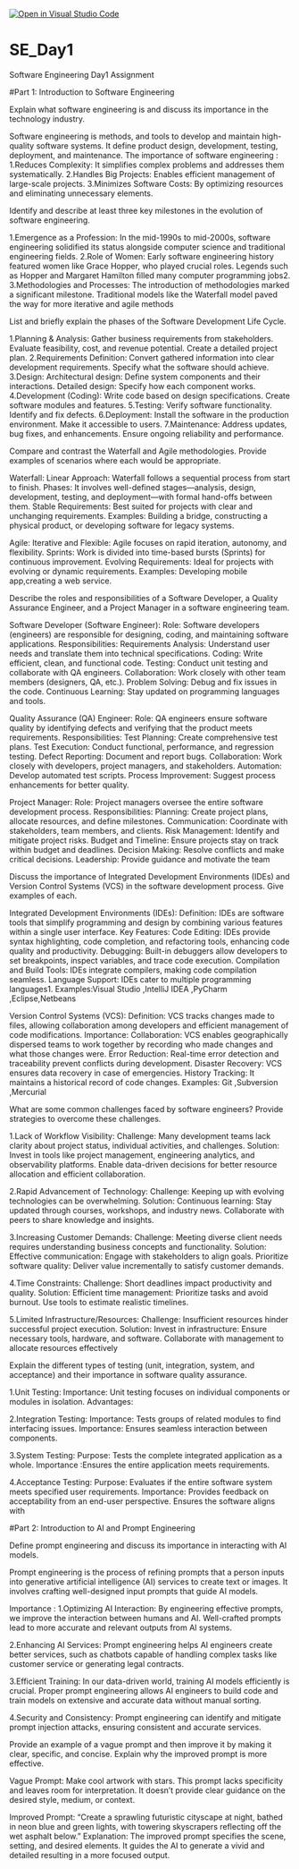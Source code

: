 [![Open in Visual Studio Code](https://classroom.github.com/assets/open-in-vscode-2e0aaae1b6195c2367325f4f02e2d04e9abb55f0b24a779b69b11b9e10269abc.svg)](https://classroom.github.com/online_ide?assignment_repo_id=15567269&assignment_repo_type=AssignmentRepo)
# SE_Day1
Software Engineering Day1 Assignment

#Part 1: Introduction to Software Engineering

Explain what software engineering is and discuss its importance in the technology industry.

Software engineering is  methods, and tools to develop and maintain high-quality software systems. It define product design, development, testing, deployment, and maintenance.
The importance of software engineering : 
1.Reduces Complexity: It simplifies complex problems and addresses them systematically.
2.Handles Big Projects: Enables efficient management of large-scale projects.
3.Minimizes Software Costs: By optimizing resources and eliminating unnecessary  elements.

Identify and describe at least three key milestones in the evolution of software engineering.

1.Emergence as a Profession:
In the mid-1990s to mid-2000s, software engineering solidified its status alongside computer science and traditional engineering fields.
2.Role of Women:
Early software engineering history featured women like Grace Hopper, who played crucial roles.
Legends such as Hopper and Margaret Hamilton filled many computer programming jobs2.
3.Methodologies and Processes:
The introduction of methodologies marked a significant milestone.
Traditional models like the Waterfall model paved the way for more iterative and agile methods

List and briefly explain the phases of the Software Development Life Cycle.

1.Planning & Analysis:
Gather business requirements from stakeholders.
Evaluate feasibility, cost, and revenue potential.
Create a detailed project plan.
2.Requirements Definition:
Convert gathered information into clear development requirements.
Specify what the software should achieve.
3.Design:
Architectural design: Define system components and their interactions.
Detailed design: Specify how each component works.
4.Development (Coding):
Write code based on design specifications.
Create software modules and features.
5.Testing:
Verify software functionality.
Identify and fix defects.
6.Deployment:
Install the software in the production environment.
Make it accessible to users.
7.Maintenance:
Address updates, bug fixes, and enhancements.
Ensure ongoing reliability and performance.


Compare and contrast the Waterfall and Agile methodologies. Provide examples of scenarios where each would be appropriate.

Waterfall:
Linear Approach: Waterfall follows a sequential process from start to finish.
Phases: It involves well-defined stages—analysis, design, development, testing, and deployment—with formal hand-offs between them.
Stable Requirements: Best suited for projects with clear and unchanging requirements.
Examples: Building a bridge, constructing a physical product, or developing software for legacy systems.

Agile:
Iterative and Flexible: Agile focuses on rapid iteration, autonomy, and flexibility.
Sprints: Work is divided into time-based bursts (Sprints) for continuous improvement.
Evolving Requirements: Ideal for projects with evolving or dynamic requirements.
Examples: Developing mobile app,creating a web service.    


Describe the roles and responsibilities of a Software Developer, a Quality Assurance Engineer, and a Project Manager in a software engineering team.

Software Developer (Software Engineer):
Role: Software developers (engineers) are responsible for designing, coding, and maintaining software applications.
Responsibilities:
Requirements Analysis: Understand user needs and translate them into technical specifications.
Coding: Write efficient, clean, and functional code.
Testing: Conduct unit testing and collaborate with QA engineers.
Collaboration: Work closely with other team members (designers, QA, etc.).
Problem Solving: Debug and fix issues in the code.
Continuous Learning: Stay updated on programming languages and tools.

Quality Assurance (QA) Engineer:
Role: QA engineers ensure software quality by identifying defects and verifying that the product meets requirements.
Responsibilities:
Test Planning: Create comprehensive test plans.
Test Execution: Conduct functional, performance, and regression testing.
Defect Reporting: Document and report bugs.
Collaboration: Work closely with developers, project managers, and stakeholders.
Automation: Develop automated test scripts.
Process Improvement: Suggest process enhancements for better quality.

Project Manager:
Role: Project managers oversee the entire software development process.
Responsibilities:
Planning: Create project plans, allocate resources, and define milestones.
Communication: Coordinate with stakeholders, team members, and clients.
Risk Management: Identify and mitigate project risks.
Budget and Timeline: Ensure projects stay on track within budget and deadlines.
Decision Making: Resolve conflicts and make critical decisions.
Leadership: Provide guidance and motivate the team


Discuss the importance of Integrated Development Environments (IDEs) and Version Control Systems (VCS) in the software development process. Give examples of each.

Integrated Development Environments (IDEs):
Definition: IDEs are software tools that simplify programming and design by combining various features within a single user interface.
Key Features:
Code Editing: IDEs provide syntax highlighting, code completion, and refactoring tools, enhancing code quality and productivity.
Debugging: Built-in debuggers allow developers to set breakpoints, inspect variables, and trace code execution.
Compilation and Build Tools: IDEs integrate compilers, making code compilation seamless.
Language Support: IDEs cater to multiple programming languages1.
Examples:Visual Studio ,IntelliJ IDEA ,PyCharm ,Eclipse,Netbeans

Version Control Systems (VCS):
Definition: VCS tracks changes made to files, allowing collaboration among developers and efficient management of code modifications.
Importance:
Collaboration: VCS enables geographically dispersed teams to work together by recording who made changes and what those changes were.
Error Reduction: Real-time error detection and traceability prevent conflicts during development.
Disaster Recovery: VCS ensures data recovery in case of emergencies.
History Tracking: It maintains a historical record of code changes.
Examples: Git ,Subversion ,Mercurial

What are some common challenges faced by software engineers? Provide strategies to overcome these challenges.

1.Lack of Workflow Visibility:
Challenge: Many development teams lack clarity about project status, individual activities, and challenges.
Solution:
Invest in tools like project management, engineering analytics, and observability platforms.
Enable data-driven decisions for better resource allocation and efficient collaboration.

2.Rapid Advancement of Technology:
Challenge: Keeping up with evolving technologies can be overwhelming.
Solution:
Continuous learning: Stay updated through courses, workshops, and industry news.
Collaborate with peers to share knowledge and insights.

3.Increasing Customer Demands:
Challenge: Meeting diverse client needs requires understanding business concepts and functionality.
Solution:
Effective communication: Engage with stakeholders to align goals.
Prioritize software quality: Deliver value incrementally to satisfy customer demands.

 4.Time Constraints:
Challenge: Short deadlines impact productivity and quality.
Solution:
Efficient time management: Prioritize tasks and avoid burnout.
Use tools to estimate realistic timelines.

5.Limited Infrastructure/Resources:
Challenge: Insufficient resources hinder successful project execution.
Solution:
Invest in infrastructure: Ensure necessary tools, hardware, and software.
Collaborate with management to allocate resources effectively

Explain the different types of testing (unit, integration, system, and acceptance) and their importance in software quality assurance.

1.Unit Testing:
Importance: Unit testing focuses on individual components or modules in isolation.
Advantages:

2.Integration Testing:
Importance: Tests groups of related modules to find interfacing issues.
Importance: Ensures seamless interaction between components.

3.System Testing:
Purpose: Tests the complete integrated application as a whole.
Importance :Ensures the entire application meets requirements.

4.Acceptance Testing:
Purpose: Evaluates if the entire software system meets specified user requirements.
Importance:
Provides feedback on acceptability from an end-user perspective.
Ensures the software aligns with

#Part 2: Introduction to AI and Prompt Engineering


Define prompt engineering and discuss its importance in interacting with AI models.

Prompt engineering is the process of refining prompts that a person inputs into generative artificial intelligence (AI) services to create text or images. It involves crafting well-designed input prompts that guide AI models.

 Importance :
 1.Optimizing AI Interaction:
By engineering effective prompts, we improve the interaction between humans and AI.
Well-crafted prompts lead to more accurate and relevant outputs from AI systems.

2.Enhancing AI Services:
Prompt engineering helps AI engineers create better services, such as chatbots capable of handling complex tasks like customer service or generating legal contracts.

3.Efficient Training:
In our data-driven world, training AI models efficiently is crucial.
Proper prompt engineering allows AI engineers to build code and train models on extensive and accurate data without manual sorting.

4.Security and Consistency:
Prompt engineering can identify and mitigate prompt injection attacks, ensuring consistent and accurate services.

Provide an example of a vague prompt and then improve it by making it clear, specific, and concise. Explain why the improved prompt is more effective.

Vague Prompt:
Make cool artwork with stars.
This prompt lacks specificity and leaves room for interpretation. It doesn’t provide clear guidance on the desired style, medium, or context.

Improved Prompt:
“Create a sprawling futuristic cityscape at night, bathed in neon blue and green lights, with towering skyscrapers reflecting off the wet asphalt below.”
Explanation:
The improved prompt specifies the scene, setting, and desired elements. It guides the AI to generate a vivid and detailed resulting in a more focused output.
